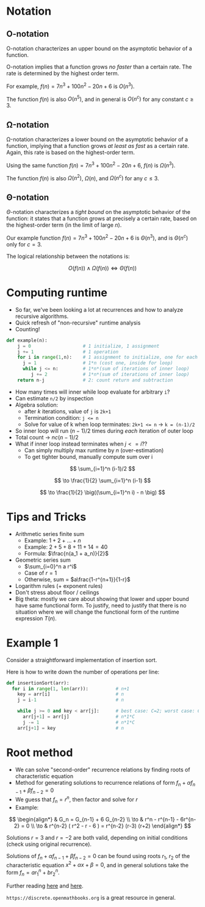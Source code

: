 # Notation

## O-notation

O-notation characterizes an upper bound on the asymptotic behavior of a function.

O-notation implies that a function grows *no faster* than a certain rate. The rate is determined by
the highest order term.

For example, $f(n) = 7n^3 + 100n^2 - 20n + 6$ is $O(n^3)$.

The function $f(n)$ is also $O(n^5)$, and in general is $O(n^c)$ for any constant $c \geq 3$.

## Ω-notation

Ω-notation characterizes a lower bound on the asymptotic behavior of a function, implying that a function grows
*at least as fast* as a certain rate. Again, this rate is based on the highest-order term.

Using the same function $f(n) = 7n^3 + 100n^2 - 20n + 6$, $f(n)$ is $\Omega(n^3)$.

The function $f(n)$ is also $\Omega(n^2)$, $\Omega(n)$, and $\Omega(n^c)$ for any $c \leq 3$.

## Θ-notation

$\Theta$-notation characterizes a *tight bound* on the asymptotic behavior of the function: it states
that a function grows at precisely a certain rate, based on the highest-order term (in the limit of large $n$).

Our example function $f(n) = 7n^3 + 100n^2 - 20n + 6$ is $\Theta(n^3)$, and is $\Theta(n^c)$ only for $c=3$.

The logical relationship between the notations is:

$$
O(f(n)) \wedge \Omega(f(n)) \iff \Theta(f(n))
$$


# Computing runtime

- So far, we've been looking a lot at recurrences and how to analyze recursive
algorithms.
- Quick refresh of "non-recursive" runtime analysis
- Counting!

```python
def example(n):
    j = 0                   # 1 initialize, 1 assignment
    j += 1                  # 1 operation
    for i in range(1,n):    # 1 assignment to initialize, one for each increment = n+1
      j = 1                 # 1*n (cost one, inside for loop)
      while j <= n:         # 1*n*(sum of iterations of inner loop)
         j += 2             # 1*n*(sum of iterations of inner loop)
    return n-j              # 2: count return and subtraction
```

- How many times will inner while loop evaluate for arbitrary `i`?
- Can estimate `n/2` by inspection
- Algebra solution:
  - after $k$ iterations, value of `j` is `2k+1`
  - Termination condition: `j <= n`
  - Solve for value of k when loop terminates: `2k+1 <= n` -> `k = (n-1)/2`
- So inner loop will run $(n-1)/2$ times during *each* iteration of outer loop
- Total count -> $nc(n-1)/2$
- What if inner loop instead terminates when $j <= i$??
  - Can simply multiply max runtime by $n$ (over-estimation)
  - To get tighter bound, manually compute sum over i

$$
\sum_{i=1}^n (i-1)/2
$$

$$
\to \frac{1}{2} \sum_{i=1}^n (i-1)
$$

$$
\to \frac{1}{2} \big((\sum_{i=1}^n i) - n \big)
$$

# Tips and Tricks

- Arithmetic series finite sum
  - Example: $1 + 2 + \ldots + n$
  - Example: $2 + 5 + 8 + 11 + 14 = 40$
  - Formula: $\frac{n(a_1 + a_n)}{2}$
- Geometric series sum
  - $\sum_{i=0}^n a r^i$
  - Case of $r=1$
  - Otherwise, sum = $a\frac{1-r^{n+1}}{1-r}$
- Logarithm rules (+ exponent rules)
- Don't stress about floor / ceilings
- Big theta: mostly we care about showing that lower and upper bound have same
  functional form. To justify, need to justify that there is no situation where we
  will change the functional form of the runtime expression $T(n)$.

# Example 1

Consider a straightforward implementation of insertion sort.

Here is how to write down the number of operations per line:

```python
def insertionSort(arr):
  for i in range(1, len(arr)):          # n+1
    key = arr[i]                        # n
    j = i-1                             # n

    while j >= 0 and key < arr[j]:      # best case: C=2; worst case: C=n
      arr[j+1] = arr[j]                 # n*1*C
      j -= 1                            # n*1*C
    arr[j+1] = key                      # n
```

# Root method


- We can solve "second-order" recurrence relations by finding roots of characteristic equation
- Method for generating solutions to recurrence relations of form $f_n + \alpha f_{n-1} + \beta f_{n-2} = 0$
- We guess that $f_n = r^n$, then factor and solve for $r$
- Example:

$$
\begin{align*}
& G_n = G_{n-1} + 6 G_{n-2} \\
\to & r^n - r^{n-1} - 6r^{n-2} = 0 \\
\to & r^{n-2} ( r^2 - r - 6 ) = r^{n-2} (r-3) (r+2)
\end{align*}
$$

Solutions $r=3$ and $r=-2$ are both valid, depending on initial conditions (check using original recurrence).

Solutions of $f_n + \alpha f_{n-1} + \beta f_{n-2} = 0$ can be found using roots
$r_1$, $r_2$ of the characteristic equation $x^2 + \alpha x + \beta = 0$, and in general solutions
take the form $f_n = a r_1^n + b r_2^n$.

Further reading [here](https://discrete.openmathbooks.org/dmoi2/sec_recurrence.html) and [here](https://math.stackexchange.com/a/167197).

`https://discrete.openmathbooks.org` is a great resource in general.

